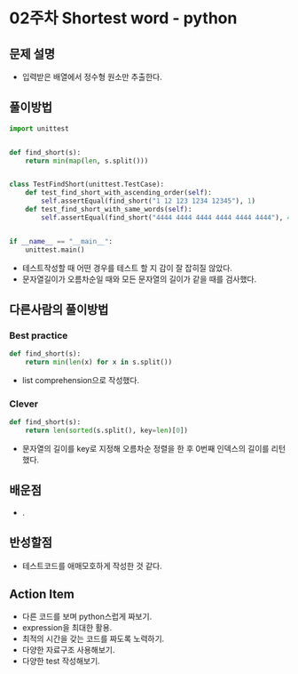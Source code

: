# 02주차 Shortest word - python

## 문제 설명
* 입력받은 배열에서 정수형 원소만 추출한다.

## 풀이방법
```python
import unittest


def find_short(s):
    return min(map(len, s.split()))


class TestFindShort(unittest.TestCase):
    def test_find_short_with_ascending_order(self):
        self.assertEqual(find_short("1 12 123 1234 12345"), 1)
    def test_find_short_with_same_words(self):
        self.assertEqual(find_short("4444 4444 4444 4444 4444 4444"), 4)


if __name__ == "__main__":
    unittest.main()
```
* 테스트작성할 때 어떤 경우를 테스트 할 지 감이 잘 잡히질 않았다.
* 문자열길이가 오름차순일 때와 모든 문자열의 길이가 같을 때를 검사했다.

## 다른사람의 풀이방법

### Best practice
```python
def find_short(s):
    return min(len(x) for x in s.split())
```
* list comprehension으로 작성했다.

### Clever
```python
def find_short(s):
    return len(sorted(s.split(), key=len)[0])
```
* 문자열의 길이를 key로 지정해 오름차순 정렬을 한 후 0번째 인덱스의 길이를 리턴했다.

## 배운점
* .

## 반성할점
* 테스트코드를 애매모호하게 작성한 것 같다.

## Action Item
* 다른 코드를 보며 python스럽게 짜보기.
* expression을 최대한 활용.
* 최적의 시간을 갖는 코드를 짜도록 노력하기.
* 다양한 자료구조 사용해보기.
* 다양한 test 작성해보기.